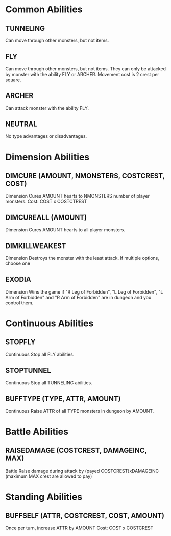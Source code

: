 # Common Abilities
## TUNNELING
Can move through other monsters, but not items.

## FLY
Can move through other monsters, but not items. They can only be attacked by monster with the ability FLY or ARCHER. Movement cost is 2 crest per square.

## ARCHER
Can attack monster with the ability FLY.

## NEUTRAL
No type advantages or disadvantages.

# Dimension Abilities
## DIMCURE (AMOUNT, NMONSTERS, COSTCREST, COST)
Dimension
Cures AMOUNT hearts to NMONSTERS number of player monsters.
Cost: COST x COSTCTREST

## DIMCUREALL (AMOUNT) 
Dimension
Cures AMOUNT hearts to all player monsters.

## DIMKILLWEAKEST
Dimension
Destroys the monster with the least attack. If multiple options, choose one

## EXODIA
Dimension
Wins the game if "R Leg of Forbidden", "L Leg of Forbidden", "L Arm of Forbidden" and "R Arm of Forbidden" are in dungeon and you control them.

# Continuous Abilities
## STOPFLY
Continuous
Stop all FLY abilities.

## STOPTUNNEL
Continuous
Stop all TUNNELING abilities.

## BUFFTYPE (TYPE, ATTR, AMOUNT)
Continuous
Raise ATTR of all TYPE monsters in dungeon by AMOUNT.

# Battle Abilities
## RAISEDAMAGE (COSTCREST, DAMAGEINC, MAX)
Battle
Raise damage during attack by (payed COSTCREST)xDAMAGEINC (maximum MAX crest are allowed to pay)

# Standing Abilities
## BUFFSELF (ATTR, COSTCREST, COST, AMOUNT)
Once per turn, increase ATTR by AMOUNT
Cost: COST x COSTCREST
